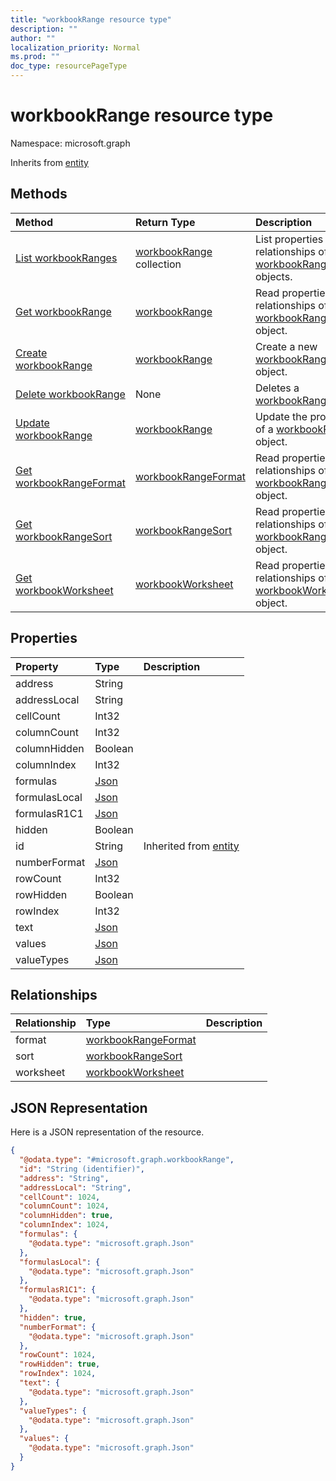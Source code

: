 ```yaml
---
title: "workbookRange resource type"
description: ""
author: ""
localization_priority: Normal
ms.prod: ""
doc_type: resourcePageType
---
```


# workbookRange resource type


Namespace: microsoft.graph




Inherits from [entity](../resources/entity.md)

## Methods
|Method|Return Type|Description|
|:---|:---|:---|
|[List workbookRanges](../api/workbookrange-list.md)|[workbookRange](../resources/workbookrange.md) collection|List properties and relationships of the [workbookRange](../resources/workbookrange.md) objects.|
|[Get workbookRange](../api/workbookrange-get.md)|[workbookRange](../resources/workbookrange.md)|Read properties and relationships of the [workbookRange](../resources/workbookrange.md) object.|
|[Create workbookRange](../api/workbookrange-create.md)|[workbookRange](../resources/workbookrange.md)|Create a new [workbookRange](../resources/workbookrange.md) object.|
|[Delete workbookRange](../api/workbookrange-delete.md)|None|Deletes a [workbookRange](../resources/workbookrange.md).|
|[Update workbookRange](../api/workbookrange-update.md)|[workbookRange](../resources/workbookrange.md)|Update the properties of a [workbookRange](../resources/workbookrange.md) object.|
|[Get workbookRangeFormat](../api/workbookrangeformat-get.md)|[workbookRangeFormat](../resources/workbookrangeformat.md)|Read properties and relationships of the [workbookRangeFormat](../resources/workbookrangeformat.md) object.|
|[Get workbookRangeSort](../api/workbookrangesort-get.md)|[workbookRangeSort](../resources/workbookrangesort.md)|Read properties and relationships of the [workbookRangeSort](../resources/workbookrangesort.md) object.|
|[Get workbookWorksheet](../api/workbookworksheet-get.md)|[workbookWorksheet](../resources/workbookworksheet.md)|Read properties and relationships of the [workbookWorksheet](../resources/workbookworksheet.md) object.|

## Properties
|Property|Type|Description|
|:---|:---|:---|
|address|String||
|addressLocal|String||
|cellCount|Int32||
|columnCount|Int32||
|columnHidden|Boolean||
|columnIndex|Int32||
|formulas|[Json](../resources/json.md)||
|formulasLocal|[Json](../resources/json.md)||
|formulasR1C1|[Json](../resources/json.md)||
|hidden|Boolean||
|id|String| Inherited from [entity](../resources/entity.md)|
|numberFormat|[Json](../resources/json.md)||
|rowCount|Int32||
|rowHidden|Boolean||
|rowIndex|Int32||
|text|[Json](../resources/json.md)||
|values|[Json](../resources/json.md)||
|valueTypes|[Json](../resources/json.md)||

## Relationships
|Relationship|Type|Description|
|:---|:---|:---|
|format|[workbookRangeFormat](../resources/workbookrangeformat.md)||
|sort|[workbookRangeSort](../resources/workbookrangesort.md)||
|worksheet|[workbookWorksheet](../resources/workbookworksheet.md)||

## JSON Representation
Here is a JSON representation of the resource.
<!-- {
  "blockType": "resource",
  "keyProperty": "id",
  "@odata.type": "microsoft.graph.workbookRange",
  "baseType": "microsoft.graph.entity",
  "openType": false
}
-->
``` json
{
  "@odata.type": "#microsoft.graph.workbookRange",
  "id": "String (identifier)",
  "address": "String",
  "addressLocal": "String",
  "cellCount": 1024,
  "columnCount": 1024,
  "columnHidden": true,
  "columnIndex": 1024,
  "formulas": {
    "@odata.type": "microsoft.graph.Json"
  },
  "formulasLocal": {
    "@odata.type": "microsoft.graph.Json"
  },
  "formulasR1C1": {
    "@odata.type": "microsoft.graph.Json"
  },
  "hidden": true,
  "numberFormat": {
    "@odata.type": "microsoft.graph.Json"
  },
  "rowCount": 1024,
  "rowHidden": true,
  "rowIndex": 1024,
  "text": {
    "@odata.type": "microsoft.graph.Json"
  },
  "valueTypes": {
    "@odata.type": "microsoft.graph.Json"
  },
  "values": {
    "@odata.type": "microsoft.graph.Json"
  }
}
```

